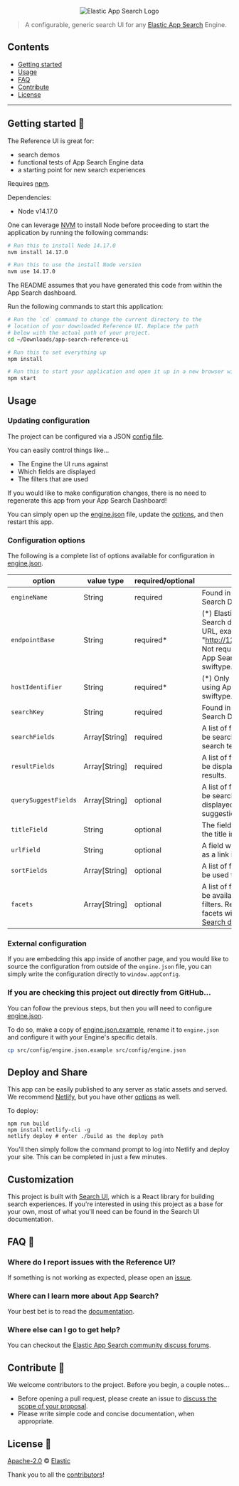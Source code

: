 <p align="center"><img src="https://github.com/elastic/app-search-reference-ui-react/blob/master/logo-app-search.png?raw=true" alt="Elastic App Search Logo"></p>

> A configurable, generic search UI for
> any [Elastic App Search](https://www.elastic.co/products/app-search) Engine.

## Contents

- [Getting started](#getting-started-)
- [Usage](#usage)
- [FAQ](#faq-)
- [Contribute](#contribute-)
- [License](#license-)

---

## Getting started 🐣

The Reference UI is great for:

- search demos
- functional tests of App Search Engine data
- a starting point for new search experiences

Requires [npm](https://www.npmjs.com/).

Dependencies:
- Node v14.17.0

One can leverage [NVM](https://github.com/nvm-sh/nvm) to install Node before proceeding to start the application by running the following commands:

```bash
# Run this to install Node 14.17.0
nvm install 14.17.0

# Run this to use the install Node version 
nvm use 14.17.0
```

The README assumes that you have generated this code from within the App Search dashboard.

Run the following commands to start this application:

```bash
# Run the `cd` command to change the current directory to the
# location of your downloaded Reference UI. Replace the path
# below with the actual path of your project.
cd ~/Downloads/app-search-reference-ui

# Run this to set everything up
npm install

# Run this to start your application and open it up in a new browser window
npm start
```

## Usage

### Updating configuration

The project can be configured via a JSON [config file](src/config/engine.json).

You can easily control things like...

- The Engine the UI runs against
- Which fields are displayed
- The filters that are used

If you would like to make configuration changes, there is no need to regenerate
this app from your App Search Dashboard!

You can simply open up the
[engine.json](src/config/engine.json) file, update the [options](#config),
and then restart this app.

### Configuration options <a id="config"></a>

The following is a complete list of options available for configuration in [engine.json](src/config/engine.json).

| option               | value type    | required/optional | source                                                                                                                                                                                          |
| -------------------- | ------------- | ----------------- | ----------------------------------------------------------------------------------------------------------------------------------------------------------------------------------------------- |
| `engineName`         | String        | required          | Found in your App Search Dashboard.                                                                                                                                                             |
| `endpointBase`       | String        | required*         | (*) Elastic Enterprise Search deployment URL, example: "http://127.0.0.1:3002". Not required if using App Search on swiftype.com.                                                               |
| `hostIdentifier`     | String        | required*         | (*) Only required if using App Search on swiftype.com.                                                                                                                                          |
| `searchKey`          | String        | required          | Found in your App Search Dashboard.                                                                                                                                                             |
| `searchFields`       | Array[String] | required          | A list of fields that will be searched with your search term.                                                                                                                                   |
| `resultFields`       | Array[String] | required          | A list of fields that will be displayed within your results.                                                                                                                                    |
| `querySuggestFields` | Array[String] | optional          | A list of fields that will be searched and displayed as query suggestions.                                                                                                                      |
| `titleField`         | String        | optional          | The field to display as the title in results.                                                                                                                                                   |
| `urlField`           | String        | optional          | A field with a url to use as a link in results.                                                                                                                                                 |
| `sortFields`         | Array[String] | optional          | A list of fields that will be used for sort options.                                                                                                                                            |
| `facets`             | Array[String] | optional          | A list of fields that will be available as "facet" filters. Read more about facets within the [App Search documentation](https://www.elastic.co/guide/en/app-search/current/facets-guide.html). |

### External configuration

If you are embedding this app inside of another page, and you would like to
source the configuration from outside of the `engine.json` file,
you can simply write the configuration directly to `window.appConfig`.

### If you are checking this project out directly from GitHub... <a id="github"></a>

You can follow the previous steps, but then you will need to configure
[engine.json](src/config/engine.json).

To do so, make a copy of [engine.json.example](src/config/engine.json.example),
rename it to `engine.json` and configure it with your Engine's specific details.

```bash
cp src/config/engine.json.example src/config/engine.json
```

## Deploy and Share

This app can be easily published to any server as static assets and served. We recommend [Netlify](https://www.netlify.com/), but you have other [options](https://facebook.github.io/create-react-app/docs/deployment) as well.

To deploy:

```
npm run build
npm install netlify-cli -g
netlify deploy # enter ./build as the deploy path
```

You'll then simply follow the command prompt to log into Netlify and deploy your site. This can be completed in just a few minutes.

## Customization

This project is built with [Search UI](https://github.com/elastic/search-ui), which is a React library for building search experiences. If you're interested in using this project as a base for your own, most of
what you'll need can be found in the Search UI documentation.

## FAQ 🔮

### Where do I report issues with the Reference UI?

If something is not working as expected, please open an [issue](https://github.com/elastic/app-search-reference-ui-react/issues/new).

### Where can I learn more about App Search?

Your best bet is to read the [documentation](https://www.elastic.co/guide/en/app-search/current).

### Where else can I go to get help?

You can checkout the [Elastic App Search community discuss forums](https://discuss.elastic.co/c/app-search).

## Contribute 🚀

We welcome contributors to the project. Before you begin, a couple notes...

- Before opening a pull request, please create an issue to [discuss the scope of your proposal](https://github.com/elastic/app-search-reference-ui-react/issues).
- Please write simple code and concise documentation, when appropriate.

## License 📗

[Apache-2.0](https://github.com/elastic/app-search-reference-ui-react/blob/master/LICENSE.md) © [Elastic](https://github.com/elastic)

Thank you to all the [contributors](https://github.com/elastic/app-search-reference-ui-react/graphs/contributors)!
